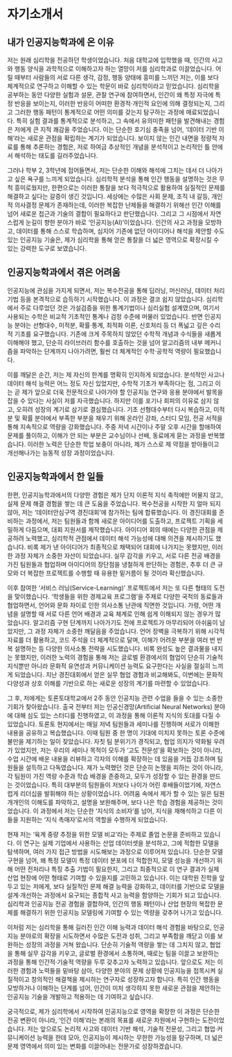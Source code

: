 # 자기소개서
## 내가 인공지능학과에 온 이유
저는 원래 심리학을 전공하던 학생이었습니다. 처음 대학교에 입학했을 때, 인간의 사고와 행동 양식을 과학적으로 이해하고자 하는 열망이 저를 심리학과로 이끌었습니다. 어릴 때부터 사람들의 서로 다른 생각, 감정, 행동 양태에 흥미를 느끼던 저는, 이를 보다 체계적으로 연구하고 이해할 수 있는 학문이 바로 심리학이라고 믿었습니다. 심리학을 공부하는 동안 다양한 실험과 설문, 관찰 연구에 참여하면서, 인간이 왜 특정 자극에 특정 반응을 보이는지, 이러한 반응이 어떠한 환경적·개인적 요인에 의해 결정되는지, 그리고 그러한 행동 패턴이 통계적으로 어떤 의미를 갖는지 탐구하는 과정에 매료되었습니다. 특히 실험 결과를 통계적으로 분석하고, 그 속에서 유의미한 패턴을 발견해내는 경험은 저에게 큰 지적 쾌감을 주었습니다. 이는 단순한 호기심 충족을 넘어, ‘데이터 기반 이해’라는 새로운 관점을 확립하는 계기가 되었습니다. 보이지 않는 인간 내면을 정량적 자료를 통해 추론하는 경험은, 저로 하여금 추상적인 개념을 분석적이고 논리적인 틀 안에서 해석하는 태도를 길러주었습니다.

그러나 학부 2, 3학년에 접어들면서, 저는 단순한 이해와 해석에 그치는 데서 더 나아가고 싶은 욕구를 느끼게 되었습니다. 심리학적 분석을 통해 인간 행동을 설명하는 것은 무척 흥미로웠지만, 한편으로는 이러한 통찰을 보다 적극적으로 활용하여 실질적인 문제를 해결하고 싶다는 갈증이 생긴 것입니다. 세상에는 수많은 사회 문제, 조직 내 갈등, 개인적 의사결정 문제가 존재하는데, 이러한 복잡한 난제들을 해결하기 위해선 인간 이해를 넘어 새로운 접근과 기술의 결합이 필요하다고 판단했습니다. 그리고 그 시점에서 자연스럽게 눈길이 향한 분야가 바로 ‘인공지능(AI)’이었습니다. 인간의 사고 과정을 모방하고, 데이터를 통해 스스로 학습하며, 심지어 기존에 없던 아이디어나 해석을 제안할 수도 있는 인공지능 기술은, 제가 심리학을 통해 얻은 통찰을 더 넓은 영역으로 확장시킬 수 있는 강력한 도구로 보였습니다.
## 인공지능학과에서 겪은 어려움
인공지능에 관심을 가지게 되면서, 저는 복수전공을 통해 딥러닝, 머신러닝, 데이터 처리 기법 등을 본격적으로 습득하기 시작했습니다. 이 과정은 결코 쉽지 않았습니다. 심리학에서 주로 다루었던 것은 가설검증을 위한 통계기법이나 심리실험 설계였으며, 여기서 사용되는 수학은 비교적 기초적인 통계나 검정 수준에 머물러 있었습니다. 반면 인공지능 분야는 선형대수, 미적분, 확률·통계, 최적화 이론, 신호처리 등 더 폭넓고 깊은 수리적 기초를 요구했습니다. 기존에 크게 주목하지 않았던 수학적 개념과 수식들을 새롭게 이해해야 했고, 단순히 라이브러리 함수를 호출하는 것을 넘어 알고리즘의 내부 메커니즘을 파악하는 단계까지 나아가려면, 훨씬 더 체계적인 수학·공학적 역량이 필요했습니다.

이를 깨달은 순간, 저는 제 자신의 한계를 명확히 인지하게 되었습니다. 분석적인 사고나 데이터 해석 능력은 어느 정도 자신 있었지만, 수학적 기초가 부족하다는 점, 그리고 이는 곧 제가 앞으로 더욱 전문적으로 나아가야 할 인공지능 연구와 응용 분야에서 발목을 잡을 수 있다는 사실이 저를 자극했습니다. 하지만 이를 포기나 회피의 이유로 삼지 않고, 오히려 성장의 계기로 삼기로 결심했습니다. 기초 선형대수부터 다시 복습하고, 미적분 및 확률 분야에서 부족한 부분을 채우기 위해 온라인 강좌, 스터디 모임, 전공 서적을 통해 지속적으로 역량을 강화했습니다. 주중 저녁 시간이나 주말 오후 시간을 할애하여 문제를 풀이하고, 이해가 안 되는 부분은 교수님이나 선배, 동료에게 묻는 과정을 반복했습니다. 이러한 노력은 단순한 학업 보충이 아니라, 제가 스스로 제 약점을 받아들이고 개선해나가는 능동적 성장 과정이었습니다.

## 인공지능학과에서 한 일들

한편, 인공지능학과에서의 다양한 경험은 제가 단지 이론적 지식 축적에만 머물지 않고, 실제 문제 해결 경험을 쌓는 데 큰 도움을 주었습니다. 복수전공을 시작한 지 얼마 되지 않아, 저는 ‘데이터안심구역 경진대회’에 참가하는 팀에 합류했습니다. 이 경진대회를 준비하는 과정에서, 저는 팀원들과 함께 새로운 아이디어를 도출하고, 프로젝트 기획을 세밀하게 다듬으며, 대회 지원서를 제작했습니다. 아이디어 회의 때에는 다양한 관점을 제공하려 노력했고, 심리학적 관점에서 데이터 해석 가능성에 대해 의견을 제시하기도 했습니다. 비록 제가 낸 아이디어가 최종적으로 채택되어 대회에 나가지는 못했지만, 이러한 과정 자체가 소중한 자산이 되었습니다. 실무 감각을 키우고, 서로 다른 전공 배경을 가진 팀원들과 협업하며 아이디어의 장단점을 냉철하게 판단하는 경험은, 추후 더 큰 규모와 더 복잡한 프로젝트를 수행할 때 유용한 밑거름이 될 것이라 확신했습니다.

이후 참여한 ‘서비스 러닝(Service-Learning)’ 프로젝트에서 저는 또 다른 형태의 도전을 맞이했습니다. ‘학생들을 위한 경제교육 프로그램’을 주제로 다양한 국적의 동료들과 협업하면서, 언어와 문화 차이로 인한 의사소통 난관에 직면한 것입니다. 가령, 어떤 개념을 설명할 때 서로 다른 언어 배경과 교육 체계로 인해 쉽게 이해되지 않는 경우가 많았습니다. 알고리즘 구현 단계까지 나아가기도 전에 프로젝트가 마무리되어 아쉬움이 남았지만, 그 과정 자체가 소중한 깨달음을 주었습니다. 언어 장벽을 극복하기 위해 시각적 자료를 더 활용하고, 코드 주석을 더 체계적으로 달며, 이해가 어려운 부분을 여러 번 반복 설명하는 등 다양한 의사소통 전략을 시도했습니다. 비록 완성도 높은 결과물을 내지는 못했지만, 이러한 노력의 경험을 통해 저는 글로벌 환경에서의 협업이 단순히 기술적 지식뿐만 아니라 문화적 유연성과 커뮤니케이션 능력도 요구한다는 사실을 절실히 느끼게 되었습니다. 지난 경진대회에서 얻은 실무 협업 경험과 비교해봐도, 이번에는 문화적 다양성과 상호 이해를 기반으로 하는 새로운 성장의 계기를 마련할 수 있었습니다.

그 후, 저에게는 토론토대학교에서 2주 동안 인공지능 관련 수업을 들을 수 있는 소중한 기회가 찾아왔습니다. 출국 전부터 저는 인공신경망(Artificial Neural Networks) 분야에 대해 심도 있는 스터디를 진행하였고, 이 과정을 통해 이론적 지식의 토대를 다질 수 있었습니다. 토론토 현지에서는 매일 저녁 팀원들과 세미나를 진행하며 서로가 이해한 내용을 공유하고 복습했습니다. 이때 팀원 중 한 명이 기대에 미치지 못하는 토론 수준에 불만을 제기하는 일이 잦았습니다. 자칫 팀 분위기가 경직되고, 협업 의지가 약화될 우려가 있었지만, 저는 우리의 세미나 목적이 모두가 ‘고도 전문성’을 확보하는 것이 아니라, 수업 시간에 배운 내용을 리뷰하고 각자의 이해를 확장하는 데 있음을 거듭 강조하며 팀원들을 설득하고 다독였습니다. 제가 노력했던 것은 단순히 논쟁을 피하는 것이 아니라, 각 팀원이 가진 역량 수준과 학습 배경을 존중하고, 모두가 성장할 수 있는 환경을 만드는 것이었습니다. 특히 대부분의 팀원들이 저보다 나이가 어린 후배들이었기에, 자연스럽게 리더십을 발휘해야 하는 상황이었습니다. 어려움 속에서 제가 할 수 있는 일은 팀원 개개인의 이해도를 파악하고, 설명을 보완해주며, 보다 나은 학습 경험을 제공하는 것이었습니다. 이 과정에서 저는 단순한 ‘지식의 소비자’를 넘어, 지식을 재해석하고 다른 이들을 지원하는 ‘지식 촉매자’로서의 역할을 수행하게 되었습니다.

현재 저는 ‘육계 중량 추정을 위한 모델 비교’라는 주제로 졸업 논문을 준비하고 있습니다. 이 연구는 실제 기업에서 사용하는 산업 데이터셋을 분석하고, 그에 적합한 모델을 탐색하며, 여러 가지 접근 방법을 시도해보는 과정으로 이루어져 있습니다. 단순한 모델 구현을 넘어, 왜 특정 모델이 특정 데이터 분포에 더 적합한지, 모델 성능을 개선하기 위해 어떤 전처리나 특징 추출 기법이 필요한지, 그리고 최종적으로 이 연구 결과가 실제 산업 현장에 어떤 형태로 기여할 수 있을지를 고민하고 있습니다. 이는 대학원 진학을 앞두고 있는 저에게, 보다 실질적인 문제 해결 능력을 강화하고, 데이터를 기반으로 모델을 설계·개선하는 과정에서 요구되는 종합적 사고 능력을 함양하는 기회가 되고 있습니다. 심리학과 인공지능 전공 경험을 결합하여, 인간의 행동 패턴이나 산업 현장의 복잡한 문제를 해결하기 위한 인공지능 모델링에 기여할 수 있는 역량을 갖추어 나가고 있습니다.

이처럼 저는 심리학을 통해 길러진 인간 이해 능력과 데이터 해석 경험을 바탕으로, 인공지능 분야로의 확장을 시도하면서 수많은 도전과 성취, 그리고 부족함을 깨닫고 이를 보완하는 성장의 과정을 거쳐 왔습니다. 단순히 기술적 역량을 쌓는 데 그치지 않고, 협업을 통해 실무 감각을 키우고, 글로벌 환경에서 소통하며, 때로는 팀을 이끌고 보완하는 과정을 통해 인간적·기술적 역량을 두루 갖추고자 노력하고 있습니다. 앞으로도 저는 이러한 경험과 노력들을 밑바탕 삼아, 다양한 분야의 문제 상황에 인공지능을 접목시켜 실질적이고 창의적인 해결책을 제시하는 연구자로 성장하고자 합니다. 특히 인간 행동을 모방하거나 이해하는 단계를 넘어, 인간이 미처 생각하지 못한 새로운 관점을 제안하는 인공지능 기술을 개발하고 적용하는 데 기여하고 싶습니다.

궁극적으로, 제가 심리학에서 시작하여 인공지능으로 영역을 확장한 이 과정은 단순한 전공 변환이 아니라, ‘인간 이해’라는 본래의 목표를 새로운 차원에서 구현하는 도전이었습니다. 저는 앞으로도 논리적 사고와 데이터 기반 해석, 기술적 전문성, 그리고 협업·커뮤니케이션 능력을 한데 모아, 인공지능이 제시하는 무한한 가능성을 탐구하며, 더 넓은 문제 영역에서 의미 있는 변화를 이끌어내는 전문가로 성장하겠습니다.
